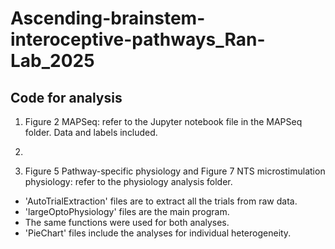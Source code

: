 # Ascending-brainstem-interoceptive-pathways_Ran-Lab_2025

## Code for analysis
1. Figure 2 MAPSeq: refer to the Jupyter notebook file in the MAPSeq folder. Data and labels included.

2. 
3. Figure 5 Pathway-specific physiology and Figure 7 NTS microstimulation physiology: refer to the physiology analysis folder.
* 'AutoTrialExtraction' files are to extract all the trials from raw data.
* 'largeOptoPhysiology' files are the main program.
* The same functions were used for both analyses.
* 'PieChart' files include the analyses for individual heterogeneity.
